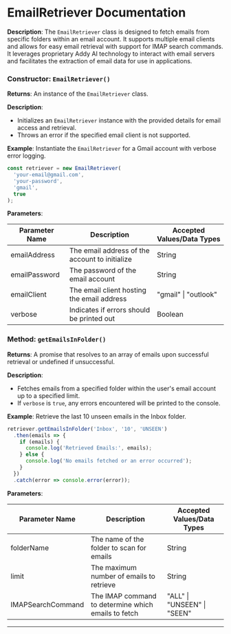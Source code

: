 # EmailRetriever Documentation

**Description**: The `EmailRetriever` class is designed to fetch emails from specific folders within an email account. It supports multiple email clients and allows for easy email retrieval with support for IMAP search commands. It leverages proprietary Addy AI technology to interact with email servers and facilitates the extraction of email data for use in applications.

### Constructor: `EmailRetriever()`

**Returns**: An instance of the `EmailRetriever` class.

**Description**:

  - Initializes an `EmailRetriever` instance with the provided details for email access and retrieval.
  - Throws an error if the specified email client is not supported.

**Example**: Instantiate the `EmailRetriever` for a Gmail account with verbose error logging.

```javascript
const retriever = new EmailRetriever(
  'your-email@gmail.com',
  'your-password',
  'gmail',
  true
);
```

**Parameters**:

  | Parameter Name | Description | Accepted Values/Data Types |
  | -------------- | ----------- | --------------------------- |
  | emailAddress   | The email address of the account to initialize | String |
  | emailPassword  | The password of the email account | String |
  | emailClient    | The email client hosting the email address | "gmail" \| "outlook" |
  | verbose        | Indicates if errors should be printed out | Boolean |


### Method: `getEmailsInFolder()`

**Returns**: A promise that resolves to an array of emails upon successful retrieval or undefined if unsuccessful.

**Description**:

  - Fetches emails from a specified folder within the user's email account up to a specified limit.
  - If `verbose` is `true`, any errors encountered will be printed to the console.

**Example**: Retrieve the last 10 unseen emails in the Inbox folder.

```javascript
retriever.getEmailsInFolder('Inbox', '10', 'UNSEEN')
  .then(emails => {
    if (emails) {
      console.log('Retrieved Emails:', emails);
    } else {
      console.log('No emails fetched or an error occurred');
    }
  })
  .catch(error => console.error(error));
```

**Parameters**:

  | Parameter Name     | Description | Accepted Values/Data Types |
  | ------------------ | ----------- | --------------------------- |
  | folderName         | The name of the folder to scan for emails | String |
  | limit              | The maximum number of emails to retrieve | String |
  | IMAPSearchCommand  | The IMAP command to determine which emails to fetch | "ALL" \| "UNSEEN" \| "SEEN" |


---